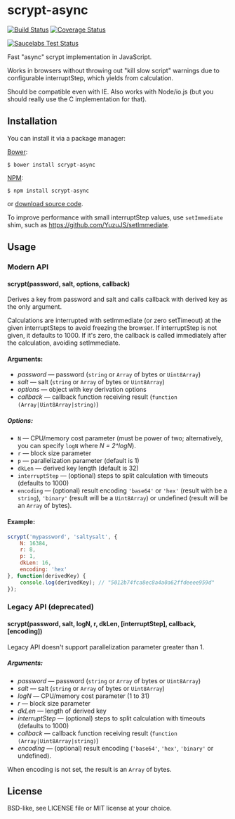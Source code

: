 scrypt-async
============

[![Build Status](https://travis-ci.org/dchest/scrypt-async-js.svg?branch=master)](https://travis-ci.org/dchest/scrypt-async-js)
[![Coverage Status](https://coveralls.io/repos/dchest/scrypt-async-js/badge.svg)](https://coveralls.io/r/dchest/scrypt-async-js)

[![Saucelabs Test Status](https://saucelabs.com/browser-matrix/scrypt.svg)](https://saucelabs.com/u/scrypt)

Fast "async" scrypt implementation in JavaScript.

Works in browsers without throwing out "kill slow script" warnings due to
configurable interruptStep, which yields from calculation.

Should be compatible even with IE. Also works with Node/io.js (but you should really use the C implementation for that).


Installation
------------

You can install it via a package manager:

[Bower](http://bower.io):

    $ bower install scrypt-async

[NPM](https://www.npmjs.org/):

    $ npm install scrypt-async

or [download source code](https://github.com/dchest/scrypt-async-js/releases).


To improve performance with small interruptStep values, use `setImmediate` shim,
such as <https://github.com/YuzuJS/setImmediate>.


Usage
-----

### Modern API

#### scrypt(password, salt, options, callback)

Derives a key from password and salt and calls callback
with derived key as the only argument.

Calculations are interrupted with setImmediate (or zero setTimeout) at the
given interruptSteps to avoid freezing the browser. If interruptStep is not
given, it defaults to 1000. If it's zero, the callback is called immediately
after the calculation, avoiding setImmediate.

#### Arguments:

* *password* — password (`string` or `Array` of bytes or `Uint8Array`)
* *salt* — salt (`string` or `Array` of bytes or `Uint8Array`)
* *options* — object with key derivation options
* *callback* — callback function receiving result (`function (Array|Uint8Array|string)`)

##### Options:

* `N` — CPU/memory cost parameter (must be power of two;
  alternatively, you can specify `logN` where *N = 2^logN*).
* `r` — block size parameter
* `p` — parallelization parameter (default is 1)
* `dkLen` — derived key length (default is 32)
* `interruptStep` — (optional) steps to split calculation with timeouts (defaults to 1000)
* `encoding` — (optional) result encoding `'base64'` or `'hex'` (result with be a `string`), `'binary'` (result will be a `Uint8Array`) or undefined (result will be an `Array` of bytes).

#### Example:

```javascript
scrypt('mypassword', 'saltysalt', {
    N: 16384,
    r: 8,
    p: 1,
    dkLen: 16,
    encoding: 'hex'
}, function(derivedKey) {
    console.log(derivedKey); // "5012b74fca8ec8a4a0a62ffdeeee959d"
});
```

### Legacy API (deprecated)

#### scrypt(password, salt, logN, r, dkLen, [interruptStep], callback, [encoding])

Legacy API doesn't support parallelization parameter greater than 1.

##### Arguments:

* *password* — password (`string` or `Array` of bytes or `Uint8Array`)
* *salt* — salt (`string` or `Array` of bytes or `Uint8Array`)
* *logN* — CPU/memory cost parameter (1 to 31)
* *r* — block size parameter
* *dkLen* — length of derived key
* *interruptStep* — (optional) steps to split calculation with timeouts (defaults to 1000)
* *callback* — callback function receiving result (`function (Array|Uint8Array|string)`)
* *encoding* — (optional) result encoding (`'base64'`, `'hex'`, `'binary'` or undefined).

When encoding is not set, the result is an `Array` of bytes.


License
-------

BSD-like, see LICENSE file or MIT license at your choice.
